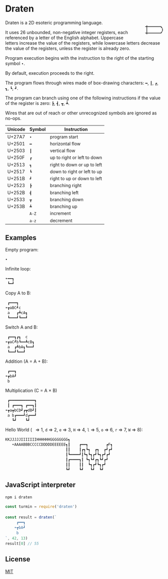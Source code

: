 # Draten

<img src="logo-small.png" style="width: 12%; float: right; margin: 1rem 0 1rem 2rem; border-radius: 1rem; max-width: 150px; float: right; z-index: 99" align="right" width="150">

Draten is a 2D esoteric programming language.

It uses 26 unbounded, non-negative integer registers, each referenced by a letter of the English alphabet. Uppercase letters increase the value of the registers, while lowercase letters decrease the value of the registers, unless the register is already zero.

Program execution begins with the instruction to the right of the starting symbol `➧`. 

By default, execution proceeds to the right.

The program flows through wires made of box-drawing characters: `━`, `┃`, `┏`, `┓`, `┗`, `┛`.

The program can branch using one of the following instructions if the value of the register is zero: `┣`, `┫`, `┳`, `┻`.

Wires that are out of reach or other unrecognized symbols are ignored as no-ops.

| Unicode | Symbol | Instruction |
| ------- | ------ | ------- |
| U+27A7  | `➧`    | program start |
| U+2501  | `━`    | horizontal flow |
| U+2503  | `┃`    | vertical flow | 
| U+250F  | `┏`    | up to right or left to down |
| U+2513  | `┓`    | right to down or up to left |
| U+2517  | `┗`    | down to right or left to up |
| U+251B  | `┛`    | right to up or down to left |
| U+2523  | `┣`    | branching right |
| U+252B  | `┫`    | branching left |
| U+2533  | `┳`    | branching down |
| U+253B  | `┻`    | branching up |
|         | `A-Z`  | increment |
|         | `a-z`  | decrement |

## Examples

Empty program:
```
➧
```

Infinite loop:
```
➧━━┓
 ┗━┛
```

Copy A to B:
```
 ┏━━━┓
➧┳aBC┛c
 a   ┏┻cA┓
 ┗━━━┛┗━━┛
```

Switch A and B:
```
 ┏━━┓┏┓  c
➧┳aC┛b┗━━┻cB┓
 a  ┏┻bA┓┗━━┛
 ┗━━┛┗━━┛
```

Addition (A = A + B):
```
 ┏━━┓
➧┳bA┛
 b
```

Multiplication (C = A × B)
```
 ┏━━━━━━━━━━━┓
 ┃ ┏━━━┓ ┏━━┓┃
➧┳a┳bCD┛┏┳dB┛┃
 a b┏━━━┛d┏━━┛
   ┗┛    ┗┛
```

Hello World (` ` => 1, `d` => 2, `e` => 3, `H` => 4, `l` => 5, `o` => 6, `r` => 7, `W` => 8):
```
KKJJJJJIIIIIIIHHHHHHGGGGGGGG┓  
   ➧AAAABBBCCCCCDDDDDEEEEEE┓┃    ┏━━┓        ┏F┓
                           ┃┃    ┃┏┓┗┓  ┏┓  ┏┛┏┛
                           ┃┗━━━━┛┃┗┓┗┓┏┛┗┓┏┛┏┛
                           ┃┏━━━━┓┃ ┗┓┗┛┏┓┗┛┏┛
                           ┃┃    ┃┃  ┗┓┏┛┗┓┏┛
                           ┗┛    ┗┛   ┗┛  ┗┛
```

## JavaScript interpreter
```
npm i draten
```
```js
const turmin = require('draten')

const result = draten(`
     ┏━━┓
    ➧┳bA┛
     b
`, 42, 13)
result[0] // 55
```
## License

[MIT](LICENSE)
